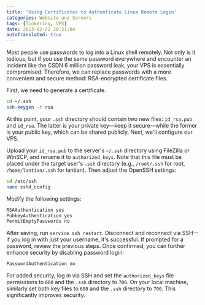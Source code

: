 ```yaml
---
title: 'Using Certificates to Authenticate Linux Remote Login'
categories: Website and Servers
tags: [Tinkering, VPS]
date: 2013-02-22 20:21:04
autoTranslated: true
---
```



Most people use passwords to log into a Linux shell remotely. Not only is it tedious, but if you use the same password everywhere and encounter an incident like the CSDN 6 million password leak, your VPS is essentially compromised. Therefore, we can replace passwords with a more convenient and secure method: RSA-encrypted certificate files.

First, we need to generate a certificate.

```bash
cd ~/.ssh
ssh-keygen -t rsa
```

At this point, your `.ssh` directory should contain two new files: `id_rsa.pub` and `id_rsa`. The latter is your private key—keep it secure—while the former is your public key, which can be shared publicly. Next, we'll configure our VPS.

Upload your `id_rsa.pub` to the server's `~/.ssh` directory using FileZilla or WinSCP, and rename it to `authorized_keys`. Note that this file must be placed under the target user's `.ssh` directory (e.g., `/root/.ssh` for root, `/home/lantian/.ssh` for lantian). Then adjust the OpenSSH settings:

```bash
cd /etc/ssh
nano sshd_config
```

Modify the following settings:

```bash
RSAAuthentication yes
PubkeyAuthentication yes
PermitEmptyPasswords no
```

After saving, run `service ssh restart`. Disconnect and reconnect via SSH—if you log in with just your username, it's successful. If prompted for a password, review the previous steps. Once confirmed, you can further enhance security by disabling password login:

```bash
PasswordAuthentication no
```

For added security, log in via SSH and set the `authorized_keys` file permissions to `600` and the `.ssh` directory to `700`. On your local machine, similarly set both key files to `600` and the `.ssh` directory to `700`. This significantly improves security.
```
